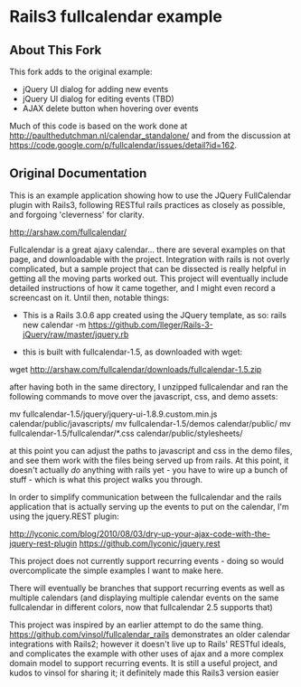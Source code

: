 # Rails3 fullcalendar example

## About This Fork

This fork adds to the original example:
- jQuery UI dialog for adding new events
- jQuery UI dialog for editing events (TBD)
- AJAX delete button when hovering over events

Much of this code is based on the work done at http://paulthedutchman.nl/calendar_standalone/ and from the discussion at https://code.google.com/p/fullcalendar/issues/detail?id=162.

## Original Documentation

This is an example application showing how to use the JQuery FullCalendar plugin with Rails3, following RESTful rails practices as closely as possible, and forgoing 'cleverness' for clarity.

http://arshaw.com/fullcalendar/

Fullcalendar is a great ajaxy calendar... there are several examples on that page, and downloadable with the project.  Integration with rails is not overly complicated, but a sample project that can be dissected is really helpful in getting all the moving parts worked out.  This project will eventually include detailed instructions of how it came together, and I might even record a screencast on it.  Until then, notable things:

- This is a Rails 3.0.6 app created using the JQuery template, as so:
rails new calendar -m https://github.com/lleger/Rails-3-jQuery/raw/master/jquery.rb


- this is built with fullcalendar-1.5, as downloaded with wget:

wget http://arshaw.com/fullcalendar/downloads/fullcalendar-1.5.zip


after having both in the same directory, I unzipped fullcalendar and ran the following commands to move over the javascript, css, and demo assets:

mv fullcalendar-1.5/jquery/jquery-ui-1.8.9.custom.min.js calendar/public/javascripts/
mv fullcalendar-1.5/demos calendar/public/
mv fullcalendar-1.5/fullcalendar/*.css calendar/public/stylesheets/


at this point you can adjust the paths to javascript and css in the demo files, and see them work with the files being served up from rails.  At this point, it doesn't actually *do* anything with rails yet - you have to wire up a bunch of stuff - which is what this project walks you through.


In order to simplify communication between the fullcalendar and the rails application that is actually serving up the events to put on the calendar, I'm using the jquery.REST plugin:

http://lyconic.com/blog/2010/08/03/dry-up-your-ajax-code-with-the-jquery-rest-plugin
https://github.com/lyconic/jquery.rest


This project does not currently support recurring events - doing so would overcomplicate the simple examples I want to make here.

There will eventually be branches that support recurring events as well as multiple calendars (and displaying multiple calendar events on the same fullcalendar in different colors, now that fullcalendar 2.5 supports that)


This project was inspired by an earlier attempt to do the same thing.  https://github.com/vinsol/fullcalendar_rails demonstrates an older calendar integrations with Rails2; however it doesn't live up to Rails' RESTful ideals, and complicates the example with other uses of ajax and a more complex domain model to support recurring events.  It is still a useful project, and kudos to vinsol for sharing it; it definitely made this Rails3 version easier
